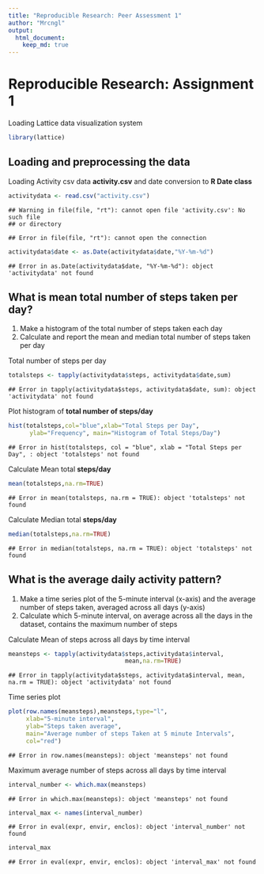 ```yaml
---
title: "Reproducible Research: Peer Assessment 1"
author: "Mrcngl"
output: 
  html_document:
    keep_md: true
---
```


# Reproducible Research: Assignment 1
Loading Lattice data visualization system

```r
library(lattice)
```

## Loading and preprocessing the data
Loading Activity csv data **activity.csv** and date conversion to **R Date class**  

```r
activitydata <- read.csv("activity.csv")
```

```
## Warning in file(file, "rt"): cannot open file 'activity.csv': No such file
## or directory
```

```
## Error in file(file, "rt"): cannot open the connection
```

```r
activitydata$date <- as.Date(activitydata$date,"%Y-%m-%d")
```

```
## Error in as.Date(activitydata$date, "%Y-%m-%d"): object 'activitydata' not found
```

## What is mean total number of steps taken per day?
1. Make a histogram of the total number of steps taken each day
2. Calculate and report the mean and median total number of steps taken per day


Total number of steps per day  

```r
totalsteps <- tapply(activitydata$steps, activitydata$date,sum)
```

```
## Error in tapply(activitydata$steps, activitydata$date, sum): object 'activitydata' not found
```
Plot histogram of **total number of steps/day**

```r
hist(totalsteps,col="blue",xlab="Total Steps per Day", 
      ylab="Frequency", main="Histogram of Total Steps/Day")
```

```
## Error in hist(totalsteps, col = "blue", xlab = "Total Steps per Day", : object 'totalsteps' not found
```
Calculate Mean total **steps/day**

```r
mean(totalsteps,na.rm=TRUE)
```

```
## Error in mean(totalsteps, na.rm = TRUE): object 'totalsteps' not found
```

Calculate Median total **steps/day**

```r
median(totalsteps,na.rm=TRUE)
```

```
## Error in median(totalsteps, na.rm = TRUE): object 'totalsteps' not found
```

## What is the average daily activity pattern?
1. Make a time series plot of the 5-minute interval (x-axis) and the average number of steps taken, averaged across all days (y-axis)
2. Calculate which 5-minute interval, on average across all the days in the dataset, contains the maximum number of steps


Calculate Mean of steps across all days by time interval

```r
meansteps <- tapply(activitydata$steps,activitydata$interval,
                                 mean,na.rm=TRUE)
```

```
## Error in tapply(activitydata$steps, activitydata$interval, mean, na.rm = TRUE): object 'activitydata' not found
```
Time series plot

```r
plot(row.names(meansteps),meansteps,type="l",
     xlab="5-minute interval", 
     ylab="Steps taken average", 
     main="Average number of steps Taken at 5 minute Intervals",
     col="red")
```

```
## Error in row.names(meansteps): object 'meansteps' not found
```
Maximum average number of steps across all days by time interval

```r
interval_number <- which.max(meansteps)
```

```
## Error in which.max(meansteps): object 'meansteps' not found
```

```r
interval_max <- names(interval_number)
```

```
## Error in eval(expr, envir, enclos): object 'interval_number' not found
```

```r
interval_max
```

```
## Error in eval(expr, envir, enclos): object 'interval_max' not found
```









